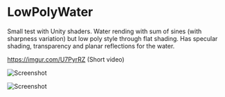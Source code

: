 # LowPolyWater

Small test with Unity shaders. Water rending with sum of sines (with sharpness variation) but low poly style through flat shading.
Has specular shading, transparency and planar reflections for the water.

https://imgur.com/U7PyrRZ (Short video)

![Screenshot](https://i.imgur.com/p1jsnbM.jpg)

![Screenshot](https://i.imgur.com/LZ9Z94N.png)
